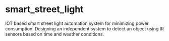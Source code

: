 # smart_street_light
 IOT based smart street light automation system for minimizing power consumption. Designing an independent system to detect an object using IR sensors based on time and weather conditions.
